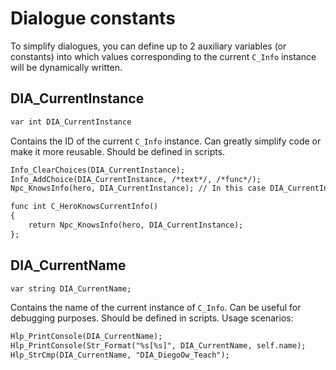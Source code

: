 # Dialogue constants
To simplify dialogues, you can define up to 2 auxiliary variables (or constants) into which values corresponding to the current `C_Info` instance will be dynamically written.

## DIA_CurrentInstance
```dae
var int DIA_CurrentInstance
```
Contains the ID of the current `C_Info` instance. Can greatly simplify code or make it more reusable. Should be defined in scripts.  

```dae title="Example usage"
Info_ClearChoices(DIA_CurrentInstance);
Info_AddChoice(DIA_CurrentInstance, /*text*/, /*func*/);
Npc_KnowsInfo(hero, DIA_CurrentInstance); // In this case DIA_CurrentInstance contains the last C_Info instance??
```

```dae title="Create a wrapper function based on this variable"
func int C_HeroKnowsCurrentInfo()
{
    return Npc_KnowsInfo(hero, DIA_CurrentInstance);
};
```

## DIA_CurrentName
```dae
var string DIA_CurrentName;
```
Contains the name of the current instance of `C_Info`. Can be useful for debugging purposes. Should be defined in scripts. Usage scenarios:
```dae
Hlp_PrintConsole(DIA_CurrentName);
Hlp_PrintConsole(Str_Format("%s[%s]", DIA_CurrentName, self.name);
Hlp_StrCmp(DIA_CurrentName, "DIA_DiegoOw_Teach");
```
